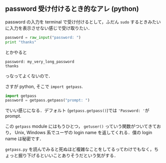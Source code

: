 password 受け付けるとき的なアレ (python)
----------------------------------------

password の入力を terminal で受け付けるとして，ふだん `sudo` するときみたいに入力を表示させない感じで受け取りたい．

```python
password = raw_input("password: ")
print "thanks"
```
とかやると
```
password: my_very_long_password
thanks
```
っなってよくないので．

さすが python, そこで `import getpass`.
```python
import getpass
password = getpass.getpass("prompt: ")
```
でいい感じになる．デフォルト (`getpass.getpass()`)では `'Password: '`が prompt.

この `getpass` module にはもうひとつ， `getuser()` っていう関数がついてきており， Unix, Windows 系でユーザの login name を返してくれる．僕の login name は秘密です．

`getpass.py` を読んでみると死ぬほど複雑なことをしてるってわけでもなく，ちょっと掘り下げるといいことありそうだという気がする．
